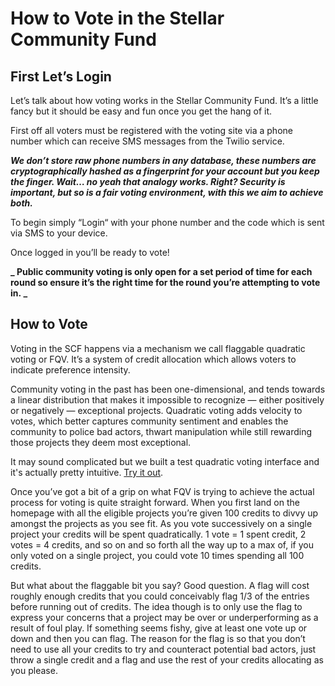 # How to Vote in the Stellar Community Fund

## First Let’s Login
Let’s talk about how voting works in the Stellar Community Fund. It’s a little fancy but it should be easy and fun once you get the hang of it.

First off all voters must be registered with the voting site via a phone number which can receive SMS messages from the Twilio service.

**_We don’t store raw phone numbers in any database, these numbers are cryptographically hashed as a fingerprint for your account but you keep the finger. Wait… no yeah that analogy works. Right? Security is important, but so is a fair voting environment, with this we aim to achieve both._**

To begin simply “Login“ with your phone number and the code which is sent via SMS to your device.

Once logged in you’ll be ready to vote!

**_ Public community voting is only open for a set period of time for each round so ensure it’s the right time for the round you’re attempting to vote in. _**

## How to Vote
Voting in the SCF happens via a mechanism we call flaggable quadratic voting or FQV. It’s a system of credit allocation which allows voters to indicate preference intensity.

Community voting in the past has been one-dimensional, and tends towards a linear distribution that makes it impossible to recognize — either positively or negatively — exceptional projects. Quadratic voting adds velocity to votes, which better captures community sentiment and enables the community to police bad actors, thwart manipulation while still rewarding those projects they deem most exceptional.

It may sound complicated but we built a test quadratic voting interface and it's actually pretty intuitive. [Try it out](https://fqv.vercel.app).

Once you’ve got a bit of a grip on what FQV is trying to achieve the actual process for voting is quite straight forward. When you first land on the homepage with all the eligible projects you’re given 100 credits to divvy up amongst the projects as you see fit. As you vote successively on a single project your credits will be spent quadratically. 1 vote = 1 spent credit, 2 votes = 4 credits, and so on and so forth all the way up to a max of, if you only voted on a single project, you could vote 10 times spending all 100 credits. 

But what about the flaggable bit you say? Good question. A flag will cost roughly enough credits that you could conceivably flag 1/3 of the entries before running out of credits. The idea though is to only use the flag to express your concerns that a project may be over or underperforming as a result of foul play. If something seems fishy, give at least one vote up or down and then you can flag. The reason for the flag is so that you don’t need to use all your credits to try and counteract potential bad actors, just throw a single credit and a flag and use the rest of your credits allocating as you please.

